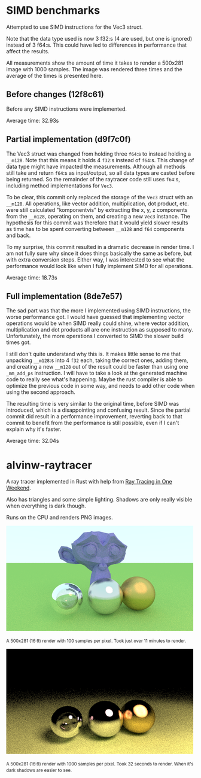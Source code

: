 # SIMD benchmarks
Attempted to use SIMD instructions for the Vec3 struct.

Note that the data type used is now 3 f32:s (4 are used, but one is ignored)
instead of 3 f64:s. This could have led to differences in performance that
affect the results.

All measurements show the amount of time it takes to render a 500x281 image with
1000 samples. The image was rendered three times and the average of the times is
presented here.

## Before changes (12f8c61)
Before any SIMD instructions were implemented.

Average time: 32.93s

## Partial implementation (d9f7c0f)
The Vec3 struct was changed from holding three `f64`:s to instead holding a `__m128`.
Note that this means it holds 4 `f32`:s instead of `f64`:s. This change of data type
might have impacted the measurements. Although all methods still take and return `f64`:s
as input/output, so all data types are casted before being returned. So the remainder of
the raytracer code still uses `f64`:s, including method implementations for `Vec3`.

To be clear, this commit only replaced the storage of the `Vec3` struct with an `__m128`.
All operations, like vector addition, multiplication, dot product, etc. were still calculated
"komponentvis" by extracting the x, y, z components from the `__m128`, operating on them, and
creating a new `Vec3` instance. The hypothesis for this commit was therefore that it would
yield slower results as time has to be spent converting between `__m128` and `f64` components
and back.

To my surprise, this commit resulted in a dramatic decrease in render time. I am not fully
sure why since it does things basically the same as before, but with extra conversion steps.
Either way, I was interested to see what the performance would look like when I fully
implement SIMD for all operations.

Average time: 18.73s

## Full implementation (8de7e57)
The sad part was that the more I implemented using SIMD instructions, the worse performance
got. I would have guessed that implementing vector operations would be when SIMD really
could shine, where vector addition, multiplication and dot products all are one instruction
as supposed to many. Unfortunately, the more operations I converted to SIMD the slower build
times got.

I still don't quite understand why this is. It makes little sense to me that unpacking
`__m128`:s into 4 `f32` each, taking the correct ones, adding them, and creating a new
`__m128` out of the result could be faster than using one `_mm_add_ps` instruction. I
will have to take a look at the generated machine code to really see what's happening.
Maybe the rust compiler is able to optimize the previous code in some way, and needs to
add other code when using the second approach.

The resulting time is very similar to the original time, before SIMD was introduced, which
is a disappointing and confusing result. Since the partial commit did result in a performance
improvement, reverting back to that commit to benefit from the performance is still possible,
even if I can't explain why it's faster.

Average time: 32.04s

# alvinw-raytracer
A ray tracer implemented in Rust with help from [Ray Tracing in One Weekend](https://raytracing.github.io/).

Also has triangles and some simple lighting. Shadows are only really visible when everything is dark though.

Runs on the CPU and renders PNG images.

![Example image](./img/example1.png)

<small>A 500x281 (16:9) render with 100 samples per pixel. Took just over 11 minutes to render.</small>

![Example image 2](./img/example2.png)

<small>A 500x281 (16:9) render with 1000 samples per pixel. Took 32 seconds to render. When it's dark shadows are easier to see.</small>